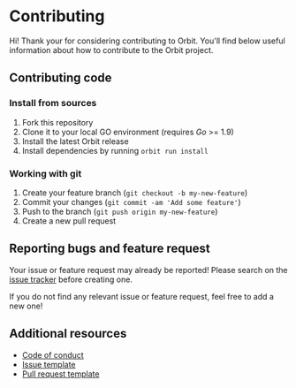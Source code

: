 # Contributing

Hi! Thank your for considering contributing to Orbit. You'll
find below useful information about how to contribute to the Orbit project.

## Contributing code

### Install from sources

1. Fork this repository
2. Clone it to your local GO environment (requires *Go* >= 1.9)
5. Install the latest Orbit release
6. Install dependencies by running `orbit run install`

### Working with git

1. Create your feature branch (`git checkout -b my-new-feature`)
2. Commit your changes (`git commit -am 'Add some feature'`)
3. Push to the branch (`git push origin my-new-feature`)
4. Create a new pull request

## Reporting bugs and feature request

Your issue or feature request may already be reported!
Please search on the [issue tracker](../../../issues) before creating one.

If you do not find any relevant issue or feature request, feel free to
add a new one!

## Additional resources

* [Code of conduct](CODE_OF_CONDUCT.md)
* [Issue template](ISSUE_TEMPLATE.md)
* [Pull request template](PULL_REQUEST_TEMPLATE.md)
